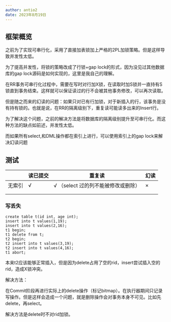```yaml
---
author: antio2
date: 2023年8月19日
---
```

## 框架概览

之前为了实现可串行化，采用了直接加表锁加上严格的2PL加锁策略。但是这样导致并发性太低。

为了提高并发性，将锁的策略改成了行锁+gap lock的形式，因为没见过其他数据库的gap lock源码是如何实现的，这里是我自己的理解。

在RR事务可串行化过程中，需要在写时对行加X锁，在读取时加S锁并一直持有S锁直到事务结束。这样就可以保证读过的行不会被其他事务修改，可以再次读取。

但是随之而来的幻读的问题：如果只对已有行加锁，对于新插入的行，该事务是没有持有锁的。也就是说，在RR的隔离级别下，重复读可能读多出来的Insert行。

为了解决这个问题，之前的解决方法是将数据库的隔离级别提升至可串行化。而这种方法的缺点如前述，并发性太低。

而如果所有select,和DML操作都在索引上进行，可以使用索引上的gap lock来解决幻读问题

## 测试

|        | 读已提交 | 重复读                              | 幻读 |
| ------ | -------- | ----------------------------------- | ---- |
| 无索引 | √        | √ （select 过的列不能被修改或删除） | ×    |
|        |          |                                     |      |
|        |          |                                     |      |

### 写丢失

```
create table t(id int, age int);
insert into t values(1,19);
insert into t values(2,16);
t1 begin;
t1 delete from t;
t2 begin;
t2 insert into t values(3,19);
t2 insert into t values(4,16);
t1 abort;
```

本来t2应该能够正常插入，但是因为delete占用了空的rid，insert尝试插入空的rid，造成X锁冲突。

解决方法：

在Commit阶段再进行实际上的delete操作（标记bitmap）。在执行器期间只记录写操作。但是这样会造成一个问题，就是删除操作会对事务本身不可见。比如先delete，再select。

解决方法是delete时不对rid加锁。

